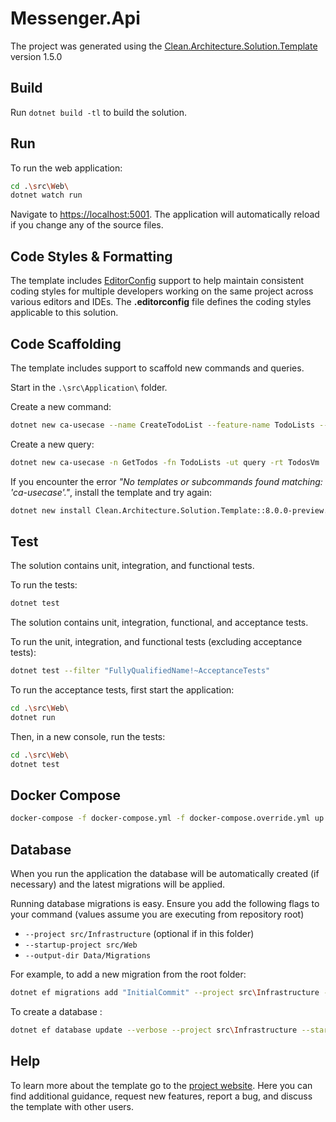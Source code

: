﻿# Messenger.Api

The project was generated using the [Clean.Architecture.Solution.Template](https://github.com/jasontaylordev/Messenger.Api) version 1.5.0

## Build

Run `dotnet build -tl` to build the solution.

## Run

To run the web application:

```bash
cd .\src\Web\
dotnet watch run
```

Navigate to <https://localhost:5001>. The application will automatically reload if you change any of the source files.

## Code Styles & Formatting

The template includes [EditorConfig](https://editorconfig.org/) support to help maintain consistent coding styles for multiple developers working on the same project across various editors and IDEs. The **.editorconfig** file defines the coding styles applicable to this solution.

## Code Scaffolding

The template includes support to scaffold new commands and queries.

Start in the `.\src\Application\` folder.

Create a new command:

```sh
dotnet new ca-usecase --name CreateTodoList --feature-name TodoLists --usecase-type command --return-type int
```

Create a new query:

```sh
dotnet new ca-usecase -n GetTodos -fn TodoLists -ut query -rt TodosVm
```

If you encounter the error *"No templates or subcommands found matching: 'ca-usecase'."*, install the template and try again:

```bash
dotnet new install Clean.Architecture.Solution.Template::8.0.0-preview.7.2
```

## Test

The solution contains unit, integration, and functional tests.

To run the tests:

```bash
dotnet test
```
<!--#else -->
The solution contains unit, integration, functional, and acceptance tests.

To run the unit, integration, and functional tests (excluding acceptance tests):

```bash
dotnet test --filter "FullyQualifiedName!~AcceptanceTests"
```

To run the acceptance tests, first start the application:

```bash
cd .\src\Web\
dotnet run
```

Then, in a new console, run the tests:

```bash
cd .\src\Web\
dotnet test
```

## Docker Compose

```sh
docker-compose -f docker-compose.yml -f docker-compose.override.yml up -d 
```

## Database

When you run the application the database will be automatically created (if necessary) and the latest migrations will be
applied.

Running database migrations is easy. Ensure you add the following flags to your command (values assume you are executing
from repository root)

* `--project src/Infrastructure` (optional if in this folder)
* `--startup-project src/Web`
* `--output-dir Data/Migrations`

For example, to add a new migration from the root folder:

```sh
dotnet ef migrations add "InitialCommit" --project src\Infrastructure --startup-project src\Web --output-dir Data\Migrations
```

To create a database :

```sh
dotnet ef database update --verbose --project src\Infrastructure --startup-project src\Web
```

## Help

To learn more about the template go to the [project website](https://github.com/JasonTaylorDev/Messenger.Api). Here you can find additional guidance, request new features, report a bug, and discuss the template with other users.
